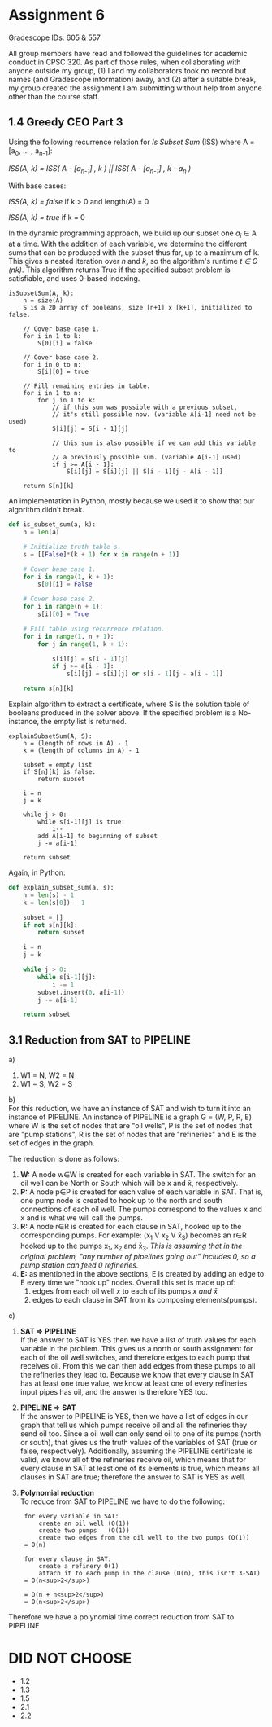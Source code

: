 # Assignment 6

Gradescope IDs: 605 & 557

All group members have read and followed the guidelines for academic conduct in
CPSC 320. As part of those rules, when collaborating with anyone outside my
group, (1) I and my collaborators took no record but names (and Gradescope
information) away, and (2) after a suitable break, my group created the
assignment I am submitting without help from anyone other than the course staff.

## 1.4 Greedy CEO Part 3

Using the following recurrence relation for _Is Subset Sum_ (ISS)
where A = [a<sub>0</sub>, ... , a<sub>n-1</sub>]:

_ISS(A, k) = ISS( A - [a<sub>n-1</sub>] , k ) ||
    ISS( A - [a<sub>n-1</sub>] , k - a<sub>n</sub> )_

With base cases:

_ISS(A, k) = false_ if k > 0 and length(A) = 0

_ISS(A, k) = true_ if k = 0

In the dynamic programming approach, we build up our subset one _a<sub>i</sub>_
&#8712; A at a time. With the addition of each variable, we determine the
different sums that can be produced with the subset thus far, up to a maximum
of k. This gives a nested iteration over _n_ and _k_, so the algorithm's runtime
_t &#8712; &Theta; (nk)_. This algorithm returns True if the specified subset
problem is satisfiable, and uses 0-based indexing.

```
isSubsetSum(A, k):
    n = size(A)
    S is a 2D array of booleans, size [n+1] x [k+1], initialized to false.

    // Cover base case 1.
    for i in 1 to k:
        S[0][i] = false

    // Cover base case 2.
    for i in 0 to n:
        S[i][0] = true

    // Fill remaining entries in table.
    for i in 1 to n:
        for j in 1 to k:
            // if this sum was possible with a previous subset,
            // it's still possible now. (variable A[i-1] need not be used)
            S[i][j] = S[i - 1][j]

            // this sum is also possible if we can add this variable to
            // a previously possible sum. (variable A[i-1] used)
            if j >= A[i - 1]:
                S[i][j] = S[i][j] || S[i - 1][j - A[i - 1]]

    return S[n][k]
```

An implementation in Python, mostly because we used it to show that our
algorithm didn't break.

```Python
def is_subset_sum(a, k):
    n = len(a)

    # Initialize truth table s.
    s = [[False]*(k + 1) for x in range(n + 1)]

    # Cover base case 1.
    for i in range(1, k + 1):
        s[0][i] = False

    # Cover base case 2.
    for i in range(n + 1):
        s[i][0] = True

    # Fill table using recurrence relation.
    for i in range(1, n + 1):
        for j in range(1, k + 1):

            s[i][j] = s[i - 1][j]
            if j >= a[i - 1]:
                s[i][j] = s[i][j] or s[i - 1][j - a[i - 1]]

    return s[n][k]
```

Explain algorithm to extract a certificate, where S is the solution table
of booleans produced in the solver above. If the specified problem is a
No-instance, the empty list is returned.

```
explainSubsetSum(A, S):
    n = (length of rows in A) - 1
    k = (length of columns in A) - 1

    subset = empty list
    if S[n][k] is false:
        return subset

    i = n
    j = k

    while j > 0:
        while s[i-1][j] is true:
            i--
        add A[i-1] to beginning of subset
        j -= a[i-1]

    return subset
```

Again, in Python:

```Python
def explain_subset_sum(a, s):
    n = len(s) - 1
    k = len(s[0]) - 1

    subset = []
    if not s[n][k]:
        return subset

    i = n
    j = k

    while j > 0:
        while s[i-1][j]:
            i -= 1
        subset.insert(0, a[i-1])
        j -= a[i-1]

    return subset
```

<div style="page-break-after: always;"></div>

## 3.1 Reduction from SAT to PIPELINE

a)</br>
1. W1 = N, W2 = N
2. W1 = S, W2 = S

b)</br>
For this reduction, we have an instance of SAT and wish to turn it into an instance of PIPELINE. An instance of PIPELINE
is a graph G = (W, P, R, E) where W is the set of nodes that are "oil wells", P is the set of nodes that are
"pump stations", R is the set of nodes that are "refineries" and E is the set of edges in the graph.

The reduction is done as follows:
1. **W:** A node w&#8712;W is created for each variable in SAT. The switch for an oil well can be North or South which
will be x and x&#772;, respectively.
2. **P:** A node p&#8712;P is created for each value of each variable in SAT. That is, one pump node is created to hook
up to the north and south connections of each oil well. The pumps correspond to the values x and x&#772; and is what we
will call the pumps.
3. **R:** A node r&#8712;R is created for each clause in SAT, hooked up to the corresponding pumps. For example:
(x<sub>1</sub> V x<sub>2</sub> V x&#772;<sub>3</sub>) becomes an r&#8712;R hooked up to the pumps x<sub>1</sub>,
x<sub>2</sub> and x&#772;<sub>3</sub>. *This is assuming that in the original problem, "any number of pipelines going
out" includes 0, so a pump station can feed 0 refineries.*
4. **E:** as mentioned in the above sections, E is created by adding an edge to E every time we "hook up" nodes. Overall
this set is made up of:
    1. edges from each oil well *x* to each of its pumps *x and x&#772;*
    2. edges to each clause in SAT from its composing elements(pumps).

c)</br>
1. **SAT => PIPELINE** </br>
If the answer to SAT is YES then we have a list of truth values for each variable in the problem. This gives us a north
or south assignment for each of the oil well switches, and therefore edges to each pump that receives oil. From this we
can then add edges from these pumps to all the refineries they lead to. Because we know that every clause in SAT has at
least one true value, we know at least one of every refineries input pipes has oil, and the answer is therefore YES too.

2. **PIPELINE => SAT** </br>
If the answer to PIPELINE is YES, then we have a list of edges in our graph that tell us which pumps receive oil and all
the refineries they send oil too. Since a oil well can only send oil to one of its pumps (north or south), that gives us
the truth values of the variables of SAT (true or false, respectively). Additionally, assuming the PIPELINE certificate
is valid, we know all of the refineries receive oil, which means that for every clause in SAT at least one of its
elements is true, which means all clauses in SAT are true; therefore the answer to SAT is YES as well.

3. **Polynomial reduction** </br>
To reduce from SAT to PIPELINE we have to do the following:

        for every variable in SAT:
            create an oil well (O(1))
            create two pumps   (O(1))
            create two edges from the oil well to the two pumps (O(1))
        = O(n)

        for every clause in SAT:
            create a refinery O(1)
            attach it to each pump in the clause (O(n), this isn't 3-SAT)
        = O(n<sup>2</sup>)

        = O(n + n<sup>2</sup>)
        = O(n<sup>2</sup>)

Therefore we have a polynomial time correct reduction from SAT to PIPELINE

# DID NOT CHOOSE
- 1.2
- 1.3
- 1.5
- 2.1
- 2.2
